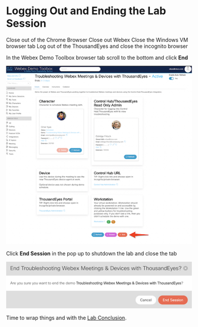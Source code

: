 # Logging Out and Ending the Lab Session

Close out of the Chrome Browser
Close out Webex
Close the Windows VM browser tab
Log out of the ThousandEyes and close the incognito browser

In the Webex Demo Toolbox browser tab scroll to the bottom and click **End**

![Lab - Webex Demo Toolbox End](./assets/task8/webex-demo-toolbox.png)

Click **End Session** in the pop up to shutdown the lab and close the tab

![Lab - End Session](./assets/task8/end-session.png)

<!-- Lastly in the dCloud eXpo Session tab click **Logout and End Session**

![Lab - End Session](./assets/task8/expo-end-session.png) -->

Time to wrap things and with the [Lab Conclusion](./conclusion.md).